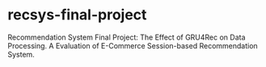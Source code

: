 # recsys-final-project
Recommendation System Final Project: The Effect of GRU4Rec on Data Processing. A Evaluation of E-Commerce Session-based Recommendation System.
